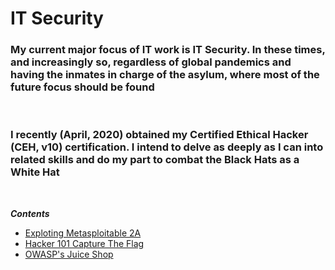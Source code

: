 # IT Security

### My current major focus of IT work is IT Security. In these times, and increasingly so, regardless of global pandemics and having the inmates in charge of the asylum, where most of the future focus should be found

<br>

### I recently (April, 2020) obtained my Certified Ethical Hacker (CEH, v10) certification. I intend to delve as deeply as I can into related skills and do my part to combat the Black Hats as a White Hat

<br>

***Contents***

- [Exploting Metasploitable 2A](exploiting-metasploitable2.md)
- [Hacker 101 Capture The Flag](hacker101s-capture-the-flag.md)
- [OWASP's Juice Shop](owasps-juice-shop.md)

